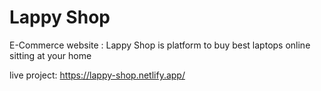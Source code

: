 # Lappy Shop

E-Commerce website : Lappy Shop is platform to buy best laptops online sitting at your home


live project: https://lappy-shop.netlify.app/
